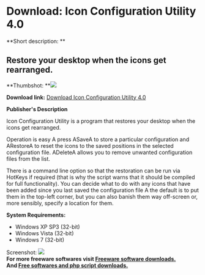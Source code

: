 # Download: Icon Configuration Utility 4.0

**Short description: **

## Restore your desktop when the icons get rearranged.

  
**Thumbshot: **![](http://www.freewarefiles.com/screenshot/iconconfigutil_md.jpg)   
  
**Download link:** [Download Icon Configuration Utility 4.0](http://freesoftwares.boysofts.com/Icon-Configuration-Utility_program_56665.html)  
  

**Publisher's Description**  
  

Icon Configuration Utility is a program that restores your desktop when the
icons get rearranged.

Operation is easy A press ASaveA to store a particular configuration and
ARestoreA to reset the icons to the saved positions in the selected
configuration file. ADeleteA allows you to remove unwanted configuration files
from the list.

There is a command line option so that the restoration can be run via HotKeys
if required (that is why the script warns that it should be compiled for full
functionality). You can decide what to do with any icons that have been added
since you last saved the configuration file A the default is to put them in
the top-left corner, but you can also banish them way off-screen or, more
sensibly, specify a location for them.

**System Requirements:**

  * Windows XP SP3 (32-bit) 
  * Windows Vista (32-bit) 
  * Windows 7 (32-bit) 

  
  
Screenshot: ![](http://www.freewarefiles.com/screenshot/iconconfigutil.jpg)  
**For more freeware softwares visit [Freeware software downloads.](http://freesoftwares.boysofts.com/)**   
**And [Free softwares and php script downloads.](http://www.boysofts.com/)**

